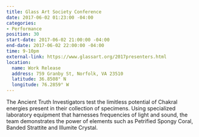 ```yaml
---
title: Glass Art Society Conference
date: 2017-06-02 01:23:00 -04:00
categories:
- Performance
position: 30
start-date: 2017-06-02 21:00:00 -04:00
end-date: 2017-06-02 22:00:00 -04:00
time: 9-10pm
external-link: https://www.glassart.org/2017presenters.html
location:
  name: Work Release
  address: 759 Granby St, Norfolk, VA 23510
  latitude: 36.8508° N
  longitude: 76.2859° W
---
```


The Ancient Truth Investigators test the limitless potential of Chakral energies present in their collection of specimens. Using specialized laboratory equipment that harnesses frequencies of light and sound, the team demonstrates the power of elements such as Petrified Spongy Coral, Banded Strattite and Illumite Crystal.